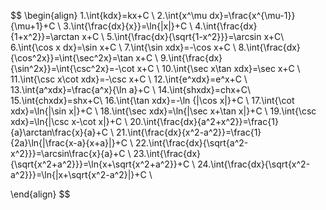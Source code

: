 $$
\begin{align}
1.\int{kdx}=kx+C \\
2.\int{x^\mu dx}=\frac{x^{\mu-1}}{\mu+1}+C \\
3.\int{\frac{dx}{x}}=\ln{|x|}+C \\
4.\int{\frac{dx}{1+x^2}}=\arctan x+C \\
5.\int{\frac{dx}{\sqrt{1-x^2}}}=\arcsin x+C\\
6.\int{\cos x dx}=\sin x+C \\
7.\int{\sin xdx}=-\cos x+C \\
8.\int{\frac{dx}{\cos^2x}}=\int{\sec^2x}=\tan x+C \\
9.\int{\frac{dx}{\sin^2x}}=\int{\csc^2x}=-\cot x+C \\
10.\int{\sec x\tan xdx}=\sec x+C \\
11.\int{\csc x\cot xdx}=-\csc x+C \\
12.\int{e^xdx}=e^x+C \\
13.\int{a^xdx}=\frac{a^x}{\ln a}+C \\
14.\int{shxdx}=chx+C\\
15.\int{chxdx}=shx+C\\
16.\int{\tan xdx}=-\ln {|\cos x|}+C \\
17.\int{\cot xdx}=\ln{|\sin x|}+C \\
18.\int{\sec xdx}=\ln{|\sec x+\tan x|}+C \\
19.\int{\csc xdx}=\ln{|\csc x-\cot x|}+C \\
20.\int{\frac{dx}{a^2+x^2}}=\frac{1}{a}\arctan\frac{x}{a}+C \\
21.\int{\frac{dx}{x^2-a^2}}=\frac{1}{2a}\ln{|\frac{x-a}{x+a}|}+C \\
22.\int{\frac{dx}{\sqrt{a^2-x^2}}}=\arcsin\frac{x}{a}+C \\
23.\int{\frac{dx}{\sqrt{x^2+a^2}}}=\ln{x+\sqrt{x^2+a^2}}+C \\
24.\int{\frac{dx}{\sqrt{x^2-a^2}}}=\ln{|x+\sqrt{x^2-a^2}|}+C \\

\end{align}
$$